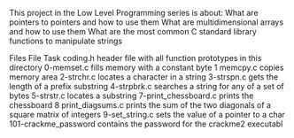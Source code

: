 This project in the Low Level Programming series is about: 
What are pointers to pointers and how to use them
What are multidimensional arrays and how to use them
What are the most common C standard library functions to manipulate strings

Files File Task coding.h header file with all function prototypes in this directory 0-memset.c fills memory with a constant byte 1
memcpy.c copies memory area 2-strchr.c locates a character in a string 3-strspn.c gets the length of a prefix substring 4-strpbrk.c
searches a string for any of a set of bytes 5-strstr.c locates a substring 7-print_chessboard.c prints the chessboard 8
print_diagsums.c prints the sum of the two diagonals of a square matrix of integers 9-set_string.c sets the value of a pointer to a
char 101-crackme_password contains the password for the crackme2 executabl
